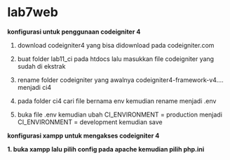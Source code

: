 # lab7web

**konfigurasi untuk penggunaan codeigniter 4**

1. download codeigniter4 yang bisa didownload pada codeigniter.com

2. buat folder lab11_ci pada htdocs lalu masukkan file codeigniter yang sudah di ekstrak

3. rename folder codeigniter yang awalnya codeigniter4-framework-v4.... menjadi ci4

4. pada folder ci4 cari file bernama env kemudian rename menjadi .env

5. buka file .env kemudian ubah CI_ENVIRONMENT = production menjadi CI_ENVIRONMENT = development kemudian save


**konfigurasi xampp untuk mengakses codeigniter 4**

**1. buka xampp lalu pilih config pada apache kemudian pilih php.ini**
